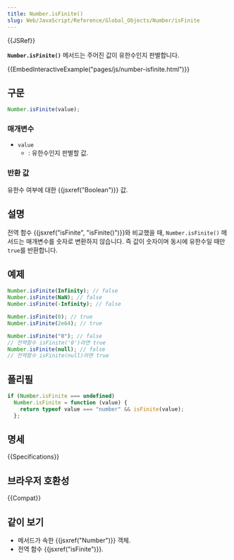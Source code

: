 ```yaml
---
title: Number.isFinite()
slug: Web/JavaScript/Reference/Global_Objects/Number/isFinite
---
```


{{JSRef}}

**`Number.isFinite()`** 메서드는 주어진 값이 유한수인지 판별합니다.

{{EmbedInteractiveExample("pages/js/number-isfinite.html")}}

## 구문

```js
Number.isFinite(value);
```

### 매개변수

- `value`
  - : 유한수인지 판별할 값.

### 반환 값

유한수 여부에 대한 {{jsxref("Boolean")}} 값.

## 설명

전역 함수 {{jsxref("isFinite", "isFinite()")}}와 비교했을 때, `Number.isFinite()` 메서드는 매개변수를 숫자로 변환하지 않습니다. 즉 값이 숫자이며 동시에 유한수일 때만 `true`를 반환합니다.

## 예제

```js
Number.isFinite(Infinity); // false
Number.isFinite(NaN); // false
Number.isFinite(-Infinity); // false

Number.isFinite(0); // true
Number.isFinite(2e64); // true

Number.isFinite("0"); // false
// 전역함수 isFinite('0')라면 true
Number.isFinite(null); // false
// 전역함수 isFinite(null)라면 true
```

## 폴리필

```js
if (Number.isFinite === undefined)
  Number.isFinite = function (value) {
    return typeof value === "number" && isFinite(value);
  };
```

## 명세

{{Specifications}}

## 브라우저 호환성

{{Compat}}

## 같이 보기

- 메서드가 속한 {{jsxref("Number")}} 객체.
- 전역 함수 {{jsxref("isFinite")}}.
